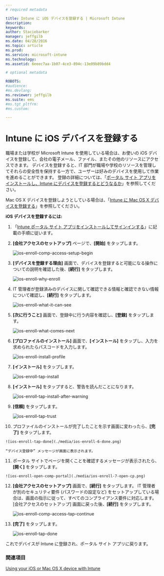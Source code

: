 ```yaml
---
# required metadata

title: Intune に iOS デバイスを登録する | Microsoft Intune
description:
keywords:
author: Staciebarker
manager: jeffgilb
ms.date: 04/28/2016
ms.topic: article
ms.prod:
ms.service: microsoft-intune
ms.technology:
ms.assetid: 6eeec7aa-1b07-4ce3-894c-13e09b89bdd4

# optional metadata

ROBOTS:
#audience:
#ms.devlang:
ms.reviewer: jeffgilb
ms.suite: ems
#ms.tgt_pltfrm:
#ms.custom:

---
```



# Intune に iOS デバイスを登録する

職場または学校が Microsoft Intune を使用している場合は、お使いの iOS デバイスを登録して、会社の電子メール、ファイル、またその他のリソースにアクセスできます。 デバイスを登録すると、IT 部門が職場や学校のリソースを管理してそれらの安全性を保持する一方で、ユーザーは好みのデバイスを使用して作業を進めることができます。 登録の詳細については、「[ポータル サイト アプリをインストールし、Intune にデバイスを登録するとどうなるか](what-happens-if-you-install-the-company-portal-app-and-enroll-your-device-in-intune-ios.md)」を参照してください。

Mac OS X デバイスを登録しようとしている場合は、「[Intune に Mac OS X デバイスを登録する](enroll-your-device-in-intune-mac-os-x.md)」を参照してください。


**iOS デバイスを登録するには:**

1.  「[Intune ポータル サイト アプリをインストールしてサインインする](install-and-sign-in-to-the-intune-company-portal-app-ios.md)」に記載の手順に従います。

2. **[会社アクセスのセットアップ]** ページで、**[開始]** をタップします。

    ![ios-enroll-comp-access-setup-begin](./media/ios-enroll-1a-comp-access-setup.png) 

3. **[デバイスを登録する理由]** 画面で、デバイスを登録すると可能になる操作についての説明を確認した後、**[続行]** をタップします。

    ![ios-enroll-why-enroll](./media/ios-enroll-1b-why-enroll.png) 

4. IT 管理者が登録済みのデバイスに関して確認できる情報と確認できない情報について確認し、**[続行]** をタップします。

    ![ios-enroll-what-it-can-see](./media/ios-enroll-1c-we-care-privacy.png) 

5.  **[次に行うこと]** 画面で、登録中に行う内容を確認し、**[登録]** をタップします。

    ![ios-enroll-what-comes-next](./media/ios-enroll-1d-what-comes-next.png) 

6.  **[プロファイルのインストール]** 画面で、**[インストール]** をタップし、入力を求められたらパスコードを入力します。

    ![ios-enroll-install-profile](./media/ios-enroll-2-mgt-profile-install.png) 
  
7.  **[インストール]** をタップします。

    ![ios-enroll-tap-install](./media/ios-enroll-3-mgt-profile-install-2.png)    

8.  **[インストール]** をタップすると、警告を読んだことになります。

    ![ios-enroll-tap-install-after-warning](./media/ios-enroll-4-warning.png) 

9.  **[信頼]** をタップします。

    ![ios-enroll-tap-trust](./media/ios-enroll-5-trust.png) 

10.  プロファイルのインストールが完了したことを示す画面に変わったら、**[完了]** をタップします。

    ![ios-enroll-tap-done](./media/ios-enroll-6-done.png) 

    “デバイス登録中” メッセージが画面に表示されます。

11.  ポータル サイトでページを開くことを確認するメッセージが表示されたら、**[開く]** をタップします。

    ![ios-enroll-open-comp-portal](./media/ios-enroll-7-open-cp.png) 

12. **[会社アクセスのセットアップ]** 画面で、**[続行]** をタップします。 IT 管理者が別のセキュリティ要件 (パスワードの設定など) をセットアップしている場合は、画面の指示に従って、すべてのコンプライアンス要件に対応します。[会社アクセスのセットアップ] 画面に戻った後、**[続行]** をタップします。

    ![ios-enroll-comp-access-tap-continue](./media/ios-enroll-8-comp-access-setup-compliance.png) 

13. **[完了]** をタップします。 

    ![ios-enroll-tap-done](./media/ios-enroll-9-comp-access-setup-complete.png) 

これでデバイスが Intune に登録され、ポータル サイト アプリに戻ります。

    

  

### 関連項目
[Using your iOS or Mac OS X device with Intune](using-your-ios-or-mac-os-x-device-with-intune.md)

<!--HONumber=May16_HO2-->


